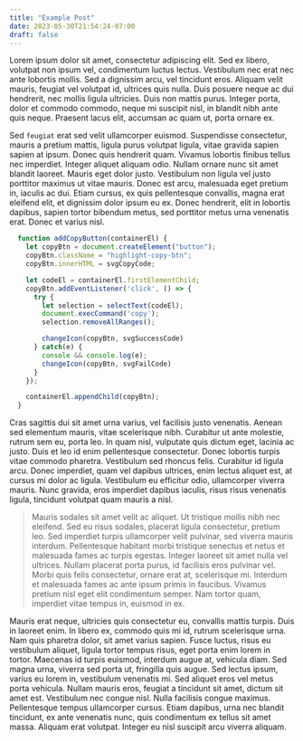 ```yaml
---
title: "Example Post"
date: 2023-05-30T21:54:24-07:00
draft: false
---
```


Lorem ipsum dolor sit amet, consectetur adipiscing elit. Sed ex libero, volutpat non ipsum vel, condimentum luctus lectus. Vestibulum nec erat nec ante lobortis mollis. Sed a dignissim arcu, vel tincidunt eros. Aliquam velit mauris, feugiat vel volutpat id, ultrices quis nulla. Duis posuere neque ac dui hendrerit, nec mollis ligula ultricies. Duis non mattis purus. Integer porta, dolor et commodo commodo, neque mi suscipit nisl, in blandit nibh ante quis neque. Praesent lacus elit, accumsan ac quam ut, porta ornare ex.

Sed `feugiat` erat sed velit ullamcorper euismod. Suspendisse consectetur, mauris a pretium mattis, ligula purus volutpat ligula, vitae gravida sapien sapien at ipsum. Donec quis hendrerit quam. Vivamus lobortis finibus tellus nec imperdiet. Integer aliquet aliquam odio. Nullam ornare nunc sit amet blandit laoreet. Mauris eget dolor justo. Vestibulum non ligula vel justo porttitor maximus ut vitae mauris. Donec est arcu, malesuada eget pretium in, iaculis ac dui. Etiam cursus, ex quis pellentesque convallis, magna erat eleifend elit, et dignissim dolor ipsum eu ex. Donec hendrerit, elit in lobortis dapibus, sapien tortor bibendum metus, sed porttitor metus urna venenatis erat. Donec et varius nisl.

```javascript
  function addCopyButton(containerEl) {
    let copyBtn = document.createElement("button");
    copyBtn.className = "highlight-copy-btn";
    copyBtn.innerHTML = svgCopyCode;

    let codeEl = containerEl.firstElementChild;
    copyBtn.addEventListener('click', () => {
      try {
        let selection = selectText(codeEl);
        document.execCommand('copy');
        selection.removeAllRanges();

        changeIcon(copyBtn, svgSuccessCode)
      } catch(e) {
        console && console.log(e);
        changeIcon(copyBtn, svgFailCode)
      }
    });

    containerEl.appendChild(copyBtn);
  }
```

Cras sagittis dui sit amet urna varius, vel facilisis justo venenatis. Aenean sed elementum mauris, vitae scelerisque nibh. Curabitur ut ante molestie, rutrum sem eu, porta leo. In quam nisl, vulputate quis dictum eget, lacinia ac justo. Duis et leo id enim pellentesque consectetur. Donec lobortis turpis vitae commodo pharetra. Vestibulum sed rhoncus felis. Curabitur id ligula arcu. Donec imperdiet, quam vel dapibus ultrices, enim lectus aliquet est, at cursus mi dolor ac ligula. Vestibulum eu efficitur odio, ullamcorper viverra mauris. Nunc gravida, eros imperdiet dapibus iaculis, risus risus venenatis ligula, tincidunt volutpat quam mauris a nisl.

> Mauris sodales sit amet velit ac aliquet. Ut tristique mollis nibh nec eleifend. Sed eu risus sodales, placerat ligula consectetur, pretium leo. Sed imperdiet turpis ullamcorper velit pulvinar, sed viverra mauris interdum. Pellentesque habitant morbi tristique senectus et netus et malesuada fames ac turpis egestas. Integer laoreet sit amet nulla vel ultrices. Nullam placerat porta purus, id facilisis eros pulvinar vel. Morbi quis felis consectetur, ornare erat at, scelerisque mi. Interdum et malesuada fames ac ante ipsum primis in faucibus. Vivamus pretium nisl eget elit condimentum semper. Nam tortor quam, imperdiet vitae tempus in, euismod in ex.

Mauris erat neque, ultricies quis consectetur eu, convallis mattis turpis. Duis in laoreet enim. In libero ex, commodo quis mi id, rutrum scelerisque urna. Nam quis pharetra dolor, sit amet varius sapien. Fusce luctus, risus eu vestibulum aliquet, ligula tortor tempus risus, eget porta enim lorem in tortor. Maecenas id turpis euismod, interdum augue at, vehicula diam. Sed magna urna, viverra sed porta ut, fringilla quis augue. Sed lectus ipsum, varius eu lorem in, vestibulum venenatis mi. Sed aliquet eros vel metus porta vehicula. Nullam mauris eros, feugiat a tincidunt sit amet, dictum sit amet est. Vestibulum nec congue nisl. Nulla facilisis congue maximus. Pellentesque tempus ullamcorper cursus. Etiam dapibus, urna nec blandit tincidunt, ex ante venenatis nunc, quis condimentum ex tellus sit amet massa. Aliquam erat volutpat. Integer eu nisl suscipit arcu viverra aliquam.
